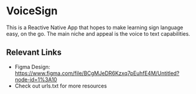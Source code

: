 # VoiceSign

This is a Reactive Native App that hopes to make learning sign language easy, on the go. The main niche and appeal is the voice to text capabilities.

## Relevant Links

- Figma Design: https://www.figma.com/file/BCgMJeDR6Kzxq7pEuhfE4M/Untitled?node-id=1%3A10
- Check out urls.txt for more resources

